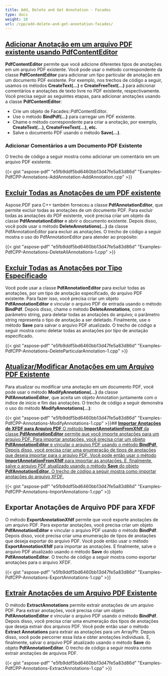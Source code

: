 ```yaml
---
title: Add, Delete and Get Annotation - Facades
type: docs
weight: 10
url: /cpp/add-delete-and-get-annotation-facades/
---
```


## <ins>**Adicionar Anotação em um arquivo PDF existente usando PdfContentEditor**
**PdfContentEditor** permite que você adicione diferentes tipos de anotações em um arquivo PDF existente. Você pode usar o método correspondente da classe **PdfContentEditor** para adicionar um tipo particular de anotação em um documento PDF existente. Por exemplo, nos trechos de código a seguir, usamos os métodos **CreateText(...)** e **CreateFreeText(...)** para adicionar comentários e anotações de texto livre no PDF existente, respectivamente. Você precisa seguir as seguintes etapas, para adicionar anotações usando a classe **PdfContentEditor**:

- Crie um objeto de Facades::PdfContentEditor.
- Use o método **BindPdf(...)** para carregar um PDF existente.
- Chame o método correspondente para criar a anotação, por exemplo, **CreateText(...), CreateFreeText(...), etc.**
- Salve o documento PDF usando o método **Save(...)**.
### **Adicionar Comentários a um Documento PDF Existente**

O trecho de código a seguir mostra como adicionar um comentário em um arquivo PDF existente.

{{< gist "aspose-pdf" "e5fb9ddf5bd6460bb13d47fe5a83d86d" "Examples-PdfCPP-Annotations-AddAnnotation-AddAnnotation.cpp" >}}
## <ins>**Excluir Todas as Anotações de um PDF existente**
Aspose.PDF para C++ também forneceu a classe **PdfAnnotationEditor**, que permite excluir todas as anotações de um documento PDF. Para excluir todas as anotações do PDF existente, você precisa criar um objeto da classe **PdfAnnotationEditor** e abrir o documento existente. Depois disso, você pode usar o método **DeleteAnnotations(...)** da classe PdfAnnotationEditor para excluir as anotações. O trecho de código a seguir mostra o uso do PdfAnnotationEditor para atender ao propósito:



{{< gist "aspose-pdf" "e5fb9ddf5bd6460bb13d47fe5a83d86d" "Examples-PdfCPP-Annotations-DeleteAllAnnotations-1.cpp" >}}
## <ins>**Excluir Todas as Anotações por Tipo Especificado**
Você pode usar a classe **PdfAnnotationEditor** para excluir todas as anotações, por um tipo de anotação especificado, do arquivo PDF existente. Para fazer isso, você precisa criar um objeto **PdfAnnotationEditor** e vincular o arquivo PDF de entrada usando o método **BindPdf**. Depois disso, chame o método **DeleteAnnotations**, com o parâmetro string, para deletar todas as anotações do arquivo; o parâmetro string representa o tipo de anotação a ser deletado. Finalmente, use o método **Save** para salvar o arquivo PDF atualizado. O trecho de código a seguir mostra como deletar todas as anotações por tipo de anotação especificado.

{{< gist "aspose-pdf" "e5fb9ddf5bd6460bb13d47fe5a83d86d" "Examples-PdfCPP-Annotations-DeleteParticularAnnotation-1.cpp" >}}
## <ins>**Atualizar/Modificar Anotações em um Arquivo PDF Existente**
Para atualizar ou modificar uma anotação em um documento PDF, você pode usar o método **ModifyAnnotations(...)** da classe **PdfAnnotationEditor**, que aceita um objeto Annotation juntamente com o índice de início e fim das anotações. O trecho de código a seguir demonstra o uso do método **ModifyAnnotations(...)**:

{{< gist "aspose-pdf" "e5fb9ddf5bd6460bb13d47fe5a83d86d" "Examples-PdfCPP-Annotations-ModifyAnnotations-1.cpp" >}}## <ins>**Importar Anotações de XFDF para Arquivo PDF**
O método **ImportAnnotationFromXfdf** da classe **PdfAnnotationEditor** permite que você importe anotações para um arquivo PDF. Para importar anotações, você precisa criar um objeto **PdfAnnotationEditor** e vincular o arquivo PDF usando o método **BindPdf**. Depois disso, você precisa criar uma enumeração de tipos de anotações que deseja importar para o arquivo PDF. Você pode então usar o método **ImportAnnotationFromXfdf** para importar as anotações. E, finalmente, salve o arquivo PDF atualizado usando o método **Save** do objeto **PdfAnnotationEditor**. O trecho de código a seguir mostra como importar anotações do arquivo XFDF.

{{< gist "aspose-pdf" "e5fb9ddf5bd6460bb13d47fe5a83d86d" "Examples-PdfCPP-Annotations-ImportAnnotations-1.cpp" >}}
## **Exportar Anotações de Arquivo PDF para XFDF**
O método **ExportAnnotationXfdf** permite que você exporte anotações de um arquivo PDF. Para exportar anotações, você precisa criar um objeto **PdfAnnotationEditor** e vincular o arquivo PDF usando o método **BindPdf**. Depois disso, você precisa criar uma enumeração de tipos de anotações que deseja exportar do arquivo PDF. Você pode então usar o método **ExportAnnotationXfdf** para importar as anotações. E finalmente, salve o arquivo PDF atualizado usando o método **Save** do objeto **PdfAnnotationEditor**. O trecho de código a seguir mostra como exportar anotações para o arquivo XFDF.

{{< gist "aspose-pdf" "e5fb9ddf5bd6460bb13d47fe5a83d86d" "Examples-PdfCPP-Annotations-ExportAnnotations-1.cpp" >}}
## <ins>**Extrair Anotações de um Arquivo PDF Existente**
O método **ExtractAnnotations** permite extrair anotações de um arquivo PDF. Para extrair anotações, você precisa criar um objeto **PdfAnnotationEditor** e vincular o arquivo PDF usando o método **BindPdf**. Depois disso, você precisa criar uma enumeração dos tipos de anotações que deseja extrair dos arquivos PDF. Você pode então usar o método **Extract Annotations** para extrair as anotações para um ArrayPtr. Depois disso, você pode percorrer essa lista e obter anotações individuais. E, finalmente, salvar o arquivo PDF atualizado usando o método **Save** do objeto **PdfAnnotationEditor**. O trecho de código a seguir mostra como extrair anotações de arquivos PDF.

{{< gist "aspose-pdf" "e5fb9ddf5bd6460bb13d47fe5a83d86d" "Examples-PdfCPP-Annotations-ExtractAnnotations-1.cpp" >}}